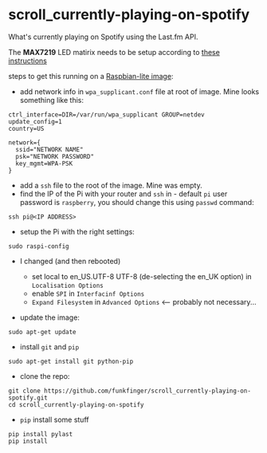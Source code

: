 # scroll_currently-playing-on-spotify
What's currently playing on Spotify using the Last.fm API. 

The **MAX7219** LED matirix needs to be setup according to [these instructions](http://luma-led-matrix.readthedocs.io/en/latest/install.html)

steps to get this running on a [Raspbian-lite image](https://www.raspberrypi.org/downloads/raspbian/):

* add network info in `wpa_supplicant.conf` file at root of image. Mine looks something like this:

```
ctrl_interface=DIR=/var/run/wpa_supplicant GROUP=netdev
update_config=1
country=US

network={
  ssid="NETWORK NAME"
  psk="NETWORK PASSWORD"
  key_mgmt=WPA-PSK
}
```
* add a `ssh` file to the root of the image. Mine was empty.
* find the IP of the Pi with your router and `ssh` in - default `pi` user password is `raspberry`, you should change this using `passwd` command:
``` 
ssh pi@<IP ADDRESS>
```
* setup the Pi with the right settings: 
```
sudo raspi-config
```
* I changed (and then rebooted)

  * set local to en_US.UTF-8 UTF-8 (de-selecting the en_UK option) in `Localisation Options`
  * enable `SPI` in `Interfacinf Options`
  * `Expand Filesystem` in `Advanced Options` <-- probably not necessary... 

* update the image:
```
sudo apt-get update
```
 * install `git` and `pip`
```
sudo apt-get install git python-pip
```
* clone the repo:
```
git clone https://github.com/funkfinger/scroll_currently-playing-on-spotify.git
cd scroll_currently-playing-on-spotify
```
* `pip` install some stuff
```
pip install pylast
pip install 
```


  
